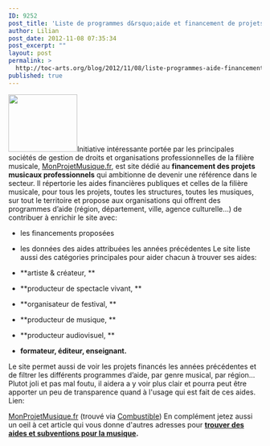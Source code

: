 ```yaml
---
ID: 9252
post_title: 'Liste de programmes d&rsquo;aide et financement de projets musicaux professionnels'
author: Lilian
post_date: 2012-11-08 07:35:34
post_excerpt: ""
layout: post
permalink: >
  http://toc-arts.org/blog/2012/11/08/liste-programmes-aide-financement-de-projets-musicaux-professionnels/
published: true
---
```

[<img class="size-full wp-image-9253 alignleft" title="aide-financement-subvention-projets-musicaux" src="http://toc-arts.org/blog/wp-content/uploads/2012/11/aide-financement-subvention-projets-musicaux.jpg" alt="" width="137" height="114" />][1]Initiative intéressante portée par les principales sociétés de gestion de droits et organisations professionnelles de la filière musicale, [MonProjetMusique.fr][2], est site dédié au **financement des projets musicaux professionnels** qui ambitionne de devenir une référence dans le secteur. Il répertorie les aides financières publiques et celles de la filière musicale, pour tous les projets, toutes les structures, toutes les musiques, sur tout le territoire et propose aux organisations qui offrent des programmes d’aide (région, département, ville, agence culturelle…) de contribuer à enrichir le site avec: 
*   les financements proposées
*   les données des aides attribuées les années précédentes Le site liste aussi des catégories principales pour aider chacun à trouver ses aides: 

*   **artiste & créateur, **
*   **producteur de spectacle vivant, **
*   **organisateur de festival, **
*   **producteur de musique, **
*   **producteur audiovisuel, **
*   **formateur, éditeur, enseignant.**

<div>
  Le site permet aussi de voir les projets financés les années précédentes et de filtrer les différents programmes d’aide, par genre musical, par région…
</div> Plutot joli et pas mal foutu, il aidera a y voir plus clair et pourra peut être apporter un peu de transparence quand à l'usage qui est fait de ces aides. Lien: 

[MonProjetMusique.fr][2] (trouvé via [Combustible][3]) En complément jetez aussi un oeil à cet article qui vous donne d'autres adresses pour **<a href="http://toc-arts.org/blog/2011/04/27/trouver-des-aides-et-subventions-pour-la-musique/" rel="bookmark">trouver des aides et subventions pour la musique</a>.**

 [1]: http://toc-arts.org/blog/wp-content/uploads/2012/11/aide-financement-subvention-projets-musicaux.jpg
 [2]: http://www.monprojetmusique.fr/
 [3]: http://combustible.fr/?p=1191